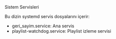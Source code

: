 Sistem Servisleri

Bu dizin systemd servis dosyalarını içerir:
- geri_sayim.service: Ana servis
- playlist-watchdog.service: Playlist izleme servisi
